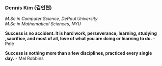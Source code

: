 ### Dennis Kim (김인현)

_M.Sc in Computer Science, DePaul University \
M.Sc in Mathematical Sciences, NYU_

**Success is no accident. It is hard work, perseverance, learning, studying ,sacrifice, and most of all, love of what you are doing or learning to do.** - Pelé

**Success is nothing more than a few disciplines, practiced every single day.** - Mel Robbins



<!--
**DKMaCS/DKMaCS** is a ✨ _special_ ✨ repository because its `README.md` (this file) appears on your GitHub profile.

Here are some ideas to get you started:

- 🔭 I’m currently working on ...
- 🌱 I’m currently learning ...
- 👯 I’m looking to collaborate on ...
- 🤔 I’m looking for help with ...
- 💬 Ask me about ...
- 📫 How to reach me: ...
- 😄 Pronouns: ...
- ⚡ Fun fact: ...
-->
